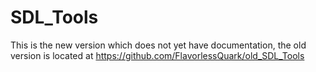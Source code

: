 # SDL_Tools

This is the new version which does not yet have documentation, the old version is located at https://github.com/FlavorlessQuark/old_SDL_Tools

